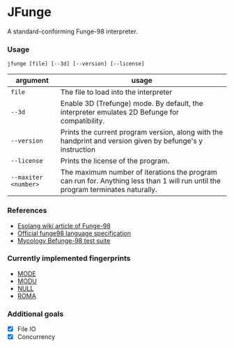 # JFunge
A standard-conforming Funge-98 interpreter.

### Usage
`jfunge [file] [--3d] [--version] [--license]`

| argument             | usage                                                                                                                           |
|----------------------|---------------------------------------------------------------------------------------------------------------------------------|
| `file`               | The file to load into the interpreter                                                                                           |
| `--3d`               | Enable 3D (Trefunge) mode. By default, the interpreter emulates 2D Befunge for compatibility.                                   |
| `--version`          | Prints the current program version, along with the handprint and version given by befunge's y instruction                       |
| `--license`          | Prints the license of the program.                                                                                              |
| `--maxiter <number>` | The maximum number of iterations the program can run for. Anything less than 1 will run until the program terminates naturally. |

### References
- [Esolang wiki article of Funge-98](https://esolangs.org/wiki/Funge-98)
- [Official funge98 language specification](https://github.com/catseye/Funge-98/blob/master/doc/funge98.markdown)
- [Mycology Befunge-98 test suite](https://github.com/Deewiant/Mycology)

### Currently implemented fingerprints
- [MODE](https://catseye.tc/view/funge-98/library/MODE.markdown)
- [MODU](https://catseye.tc/view/funge-98/library/MODU.markdown)
- [NULL](https://catseye.tc/view/funge-98/library/NULL.markdown)
- [ROMA](https://catseye.tc/view/funge-98/library/ROMA.markdown)

### Additional goals
- [x] File IO
- [x] Concurrency
